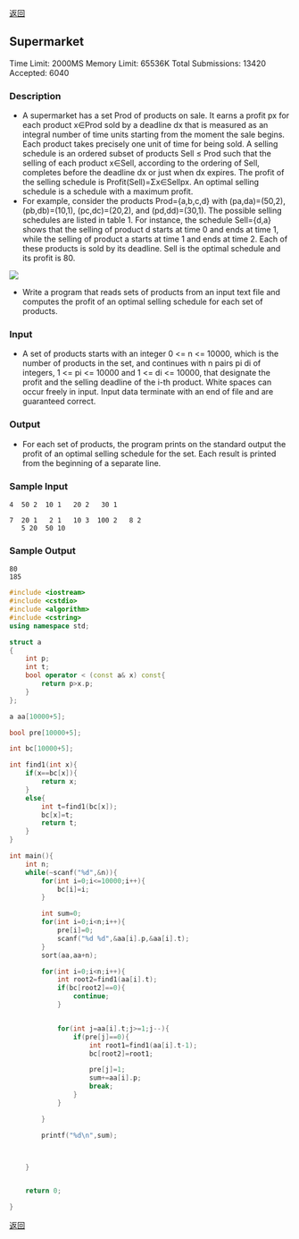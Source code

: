 ﻿[返回](https://github.com/superkunn/acmer#poj)
## Supermarket
Time Limit: 2000MS		Memory Limit: 65536K
Total Submissions: 13420		Accepted: 6040
### Description

* A supermarket has a set Prod of products on sale. It earns a profit px for each product x∈Prod sold by a deadline dx that is measured as an integral number of time units starting from the moment the sale begins. Each product takes precisely one unit of time for being sold. A selling schedule is an ordered subset of products Sell ≤ Prod such that the selling of each product x∈Sell, according to the ordering of Sell, completes before the deadline dx or just when dx expires. The profit of the selling schedule is Profit(Sell)=Σx∈Sellpx. An optimal selling schedule is a schedule with a maximum profit. 
* For example, consider the products Prod={a,b,c,d} with (pa,da)=(50,2), (pb,db)=(10,1), (pc,dc)=(20,2), and (pd,dd)=(30,1). The possible selling schedules are listed in table 1. For instance, the schedule Sell={d,a} shows that the selling of product d starts at time 0 and ends at time 1, while the selling of product a starts at time 1 and ends at time 2. Each of these products is sold by its deadline. Sell is the optimal schedule and its profit is 80. 

![](http://poj.org/images/1456_1.jpg)

* Write a program that reads sets of products from an input text file and computes the profit of an optimal selling schedule for each set of products. 
### Input

* A set of products starts with an integer 0 <= n <= 10000, which is the number of products in the set, and continues with n pairs pi di of integers, 1 <= pi <= 10000 and 1 <= di <= 10000, that designate the profit and the selling deadline of the i-th product. White spaces can occur freely in input. Input data terminate with an end of file and are guaranteed correct.
### Output 	

* For each set of products, the program prints on the standard output the profit of an optimal selling schedule for the set. Each result is printed from the beginning of a separate line.
### Sample Input
```
4  50 2  10 1   20 2   30 1

7  20 1   2 1   10 3  100 2   8 2
   5 20  50 10
```
### Sample Output
```
80
185
```

```c++
#include <iostream>
#include <cstdio>
#include <algorithm>
#include <cstring>
using namespace std;

struct a
{
    int p;
    int t;
    bool operator < (const a& x) const{
        return p>x.p;
    }
};

a aa[10000+5];

bool pre[10000+5];

int bc[10000+5];

int find1(int x){
    if(x==bc[x]){
        return x;
    }
    else{
        int t=find1(bc[x]);
        bc[x]=t;
        return t;
    }
}

int main(){
    int n;
    while(~scanf("%d",&n)){
        for(int i=0;i<=10000;i++){
            bc[i]=i;
        }

        int sum=0;
        for(int i=0;i<n;i++){
            pre[i]=0;
            scanf("%d %d",&aa[i].p,&aa[i].t);
        }
        sort(aa,aa+n);

        for(int i=0;i<n;i++){
            int root2=find1(aa[i].t);
            if(bc[root2]==0){
                continue;
            }


            for(int j=aa[i].t;j>=1;j--){
                if(pre[j]==0){
                    int root1=find1(aa[i].t-1);
                    bc[root2]=root1;

                    pre[j]=1;
                    sum+=aa[i].p;
                    break;
                }
            }

        }

        printf("%d\n",sum);



    }


    return 0;

}

```
[返回](https://github.com/superkunn/acmer#poj)